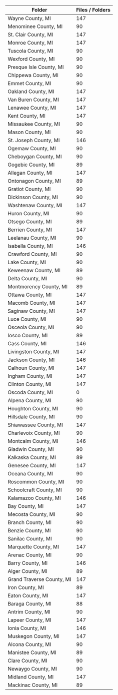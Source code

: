 | Folder                    |   Files / Folders |
|---------------------------|-------------------|
| Wayne County, MI          |               147 |
| Menominee County, MI      |                90 |
| St. Clair County, MI      |               147 |
| Monroe County, MI         |               147 |
| Tuscola County, MI        |                90 |
| Wexford County, MI        |                90 |
| Presque Isle County, MI   |                90 |
| Chippewa County, MI       |                90 |
| Emmet County, MI          |                90 |
| Oakland County, MI        |               147 |
| Van Buren County, MI      |               147 |
| Lenawee County, MI        |               147 |
| Kent County, MI           |               147 |
| Missaukee County, MI      |                90 |
| Mason County, MI          |                90 |
| St. Joseph County, MI     |               146 |
| Ogemaw County, MI         |                90 |
| Cheboygan County, MI      |                90 |
| Gogebic County, MI        |                89 |
| Allegan County, MI        |               147 |
| Ontonagon County, MI      |                89 |
| Gratiot County, MI        |                90 |
| Dickinson County, MI      |                90 |
| Washtenaw County, MI      |               147 |
| Huron County, MI          |                90 |
| Otsego County, MI         |                89 |
| Berrien County, MI        |               147 |
| Leelanau County, MI       |                90 |
| Isabella County, MI       |               146 |
| Crawford County, MI       |                90 |
| Lake County, MI           |                90 |
| Keweenaw County, MI       |                89 |
| Delta County, MI          |                90 |
| Montmorency County, MI    |                89 |
| Ottawa County, MI         |               147 |
| Macomb County, MI         |               147 |
| Saginaw County, MI        |               147 |
| Luce County, MI           |                90 |
| Osceola County, MI        |                90 |
| Iosco County, MI          |                89 |
| Cass County, MI           |               146 |
| Livingston County, MI     |               147 |
| Jackson County, MI        |               146 |
| Calhoun County, MI        |               147 |
| Ingham County, MI         |               147 |
| Clinton County, MI        |               147 |
| Oscoda County, MI         |                 0 |
| Alpena County, MI         |                90 |
| Houghton County, MI       |                90 |
| Hillsdale County, MI      |                90 |
| Shiawassee County, MI     |               147 |
| Charlevoix County, MI     |                90 |
| Montcalm County, MI       |               146 |
| Gladwin County, MI        |                90 |
| Kalkaska County, MI       |                89 |
| Genesee County, MI        |               147 |
| Oceana County, MI         |                90 |
| Roscommon County, MI      |                90 |
| Schoolcraft County, MI    |                90 |
| Kalamazoo County, MI      |               146 |
| Bay County, MI            |               147 |
| Mecosta County, MI        |                90 |
| Branch County, MI         |                90 |
| Benzie County, MI         |                90 |
| Sanilac County, MI        |                90 |
| Marquette County, MI      |               147 |
| Arenac County, MI         |                90 |
| Barry County, MI          |               146 |
| Alger County, MI          |                89 |
| Grand Traverse County, MI |               147 |
| Iron County, MI           |                89 |
| Eaton County, MI          |               147 |
| Baraga County, MI         |                88 |
| Antrim County, MI         |                90 |
| Lapeer County, MI         |               147 |
| Ionia County, MI          |               146 |
| Muskegon County, MI       |               147 |
| Alcona County, MI         |                90 |
| Manistee County, MI       |                89 |
| Clare County, MI          |                90 |
| Newaygo County, MI        |                90 |
| Midland County, MI        |               147 |
| Mackinac County, MI       |                89 |